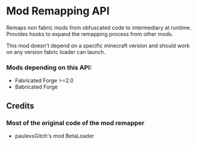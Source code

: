 # Mod Remapping API

Remaps non fabric mods from obfuscated code to intermediary at runtime.
Provides hooks to expand the remapping process from other mods.

This mod doesn't depend on a specific minecraft version and should work on any version fabric loader can launch.

### Mods depending on this API:
- Fabricated Forge >=2.0
- Babricated Forge

## Credits
### Most of the original code of the mod remapper
- paulevsGitch's mod BetaLoader
